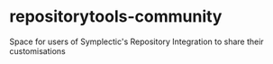 repositorytools-community
=========================

Space for users of Symplectic's Repository Integration to share their customisations
